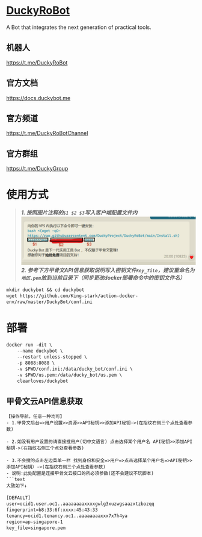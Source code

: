 # [DuckyRoBot](https://github.com/DuckyProject/DuckyRoBot)
A Bot that integrates the next generation of practical tools.

## 机器人
https://t.me/DuckyRoBot

## 官方文档
https://docs.duckybot.me

## 官方频道
https://t.me/DuckyRoBotChannel

## 官方群组
https://t.me/DuckyGroup

# 使用方式
> ***1. 按照图片注释的`$1 $2 $3`写入客户端配置文件内***
![Install](https://github.com/King-stark/action-docker-env/raw/master/DuckyBot/img/Install.png)
> ***2. 参考下方甲骨文API信息获取说明写入密钥文件`key_file`，建议重命名为`地区.pem`放到当前目录下（同步更改docker部署命令中的密钥文件名）***
```
mkdir duckybot && cd duckybot
wget https://github.com/King-stark/action-docker-env/raw/master/DuckyBot/conf.ini
```

# 部署
```
docker run -dit \
    --name duckybot \
    --restart unless-stopped \
    -p 8088:8088 \
    -v $PWD/conf.ini:/data/ducky_bot/conf.ini \
    -v $PWD/us.pem:/data/ducky_bot/us.pem \
    clearloves/duckybot
```

## 甲骨文云API信息获取
```
【操作导航，任意一种均可】
- 1.甲骨文后台=>用户设置>>资源>>API秘钥>>添加API秘钥->(在指纹右侧三个点处查看参数)

- 2.如没有用户设置的请直接搜用户(切中文语言) 点击选择某个用户名 API秘钥>>添加API秘钥->(在指纹右侧三个点处查看参数)

- 3.不会搜的点击左边菜单一栏 找到身份和安全=>用户=>点击选择某个用户名=>API秘钥>>添加API秘钥）->(在指纹右侧三个点处查看参数)
- 说明∶此处配置是连接甲骨文云接口的所必须参数(还不会建议不玩脚本)
```text
大致如下↓

[DEFAULT]
user=ocid1.user.oc1..aaaaaaaaxxxxgwlg3xuzwgsaazxtzbozqq
fingerprint=b8:33:6f:xxxx:45:43:33
tenancy=ocid1.tenancy.oc1..aaaaaaaaxxx7x7h4ya
region=ap-singapore-1
key_file=singapore.pem
```
